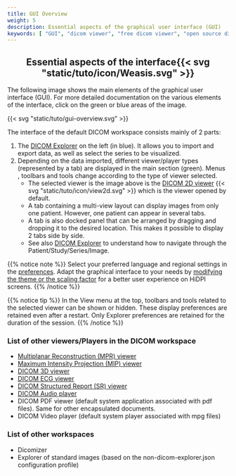```yaml
---
title: GUI Overview
weight: 5
description: Essential aspects of the graphical user interface (GUI)
keywords: [ "GUI", "dicom viewer", "free dicom viewer", "open source dicom viewer", "weasis dicom viewer",  "multi-platform dicom viewer", "pacs viewer" ]
---
```


## <center>Essential aspects of the interface{{< svg "static/tuto/icon/Weasis.svg" >}}</center>

The following image shows the main elements of the graphical user interface (GUI). For more detailed documentation on the various elements of the interface, click on the green or blue areas of the image.

{{< svg "static/tuto/gui-overview.svg" >}}

The interface of the default DICOM workspace consists mainly of 2 parts:
1. The [DICOM Explorer](../dicom-explorer) on the left (in blue). It allows you to import and export data, as well as select the series to be visualized.
2. Depending on the data imported, different viewer/player types (represented by a tab) are displayed in the main section (green). Menus , toolbars and tools change according to the type of viewer selected. 
   * The selected viewer is the image above is the [DICOM 2D viewer](../dicom-2d-viewer) {{< svg "static/tuto/icon/view2d.svg" >}} which is the viewer opened by default. 
   * A tab containing a multi-view layout can display images from only one patient. However, one patient can appear in several tabs.
   * A tab is also docked panel that can be arranged by dragging and dropping it to the desired location. This makes it possible to display 2 tabs side by side.
   * See also [DICOM Explorer](../dicom-explorer/) to understand how to navigate through the Patient/Study/Series/Image.

{{% notice note %}}
Select your preferred language and regional settings in the [preferences](../locale). Adapt the graphical interface to your needs by [modifying the theme or the scaling factor](../theme) for a better user experience on HiDPI screens.
{{% /notice %}}

{{% notice tip %}}
In the View menu at the top, toolbars and tools related to the selected viewer can be shown or hidden. These display preferences are retained even after a restart. Only Explorer preferences are retained for the duration of the session.
{{% /notice %}}

### List of other viewers/Players in the DICOM workspace
* [Multiplanar Reconstruction (MPR) viewer](../mpr)
* [Maximum Intensity Projection (MIP) viewer](../mip)
* [DICOM 3D viewer](../dicom-3d-viewer)
* [DICOM ECG viewer](../dicom-ecg)
* [DICOM Structured Report (SR) viewer](../dicom-sr)
* [DICOM Audio player](../dicom-audio)
* DICOM PDF viewer (default system application associated with pdf files). Same for other encapsulated documents.
* DICOM Video player (default system player associated with mpg files)

### List of other workspaces
* Dicomizer
* Explorer of standard images (based on the non-dicom-explorer.json configuration profile)


